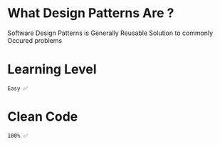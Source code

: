 # What Design Patterns Are ?

Software Design Patterns is Generally Reusable Solution to commonly Occured problems

# Learning Level

    Easy ✅

# Clean Code

    100% ✅
